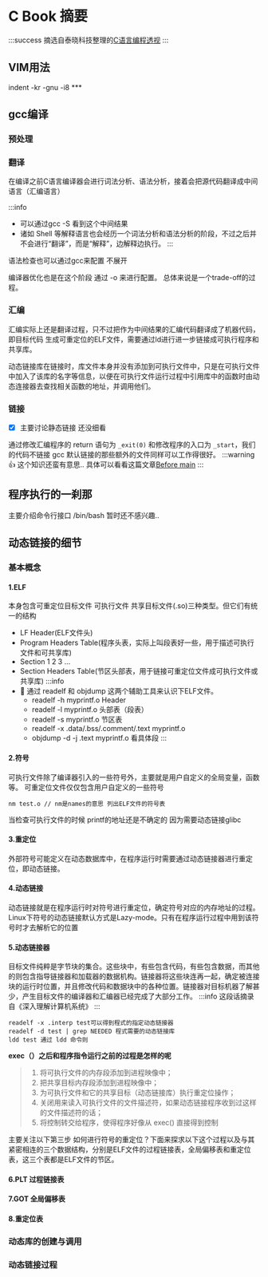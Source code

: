# C Book 摘要
:::success
摘选自泰晓科技整理的[C语言编程透视](https://tinylab.gitbooks.io/cbook/content/)
:::

## VIM用法
indent -kr -gnu -i8 ***

## gcc编译
### 预处理

### 翻译
在编译之前C语言编译器会进行词法分析、语法分析，接着会把源代码翻译成中间语言（汇编语言）
    
:::info
- 可以通过gcc -S 看到这个中间结果
- 诸如 Shell 等解释语言也会经历一个词法分析和语法分析的阶段，不过之后并不会进行“翻译”，而是“解释”，边解释边执行。
:::

语法检查也可以通过gcc来配置 不展开

编译器优化也是在这个阶段 通过 -o 来进行配置。 总体来说是一个trade-off的过程。

### 汇编
汇编实际上还是翻译过程，只不过把作为中间结果的汇编代码翻译成了机器代码，即目标代码
生成可重定位的ELF文件，需要通过ld进行进一步链接成可执行程序和共享库。

动态链接库在链接时，库文件本身并没有添加到可执行文件中，只是在可执行文件中加入了该库的名字等信息，以便在可执行文件运行过程中引用库中的函数时由动态连接器去查找相关函数的地址，并调用他们。

### 链接
- [x] 主要讨论静态链接 还没细看

通过修改汇编程序的 return 语句为 `_exit(0)` 和修改程序的入口为 `_start`，我们的代码不链接 gcc 默认链接的那些额外的文件同样可以工作得很好。
:::warning
 :+1:  这个知识还蛮有意思.. 具体可以看看这篇文章[Before main](http://linux.kutx.cn/linux/linux457.htm)
:::

## 程序执行的一刹那
主要介绍命令行接口 /bin/bash
暂时还不感兴趣..

## 动态链接的细节
### 基本概念
#### 1.ELF 
本身包含可重定位目标文件 可执行文件 共享目标文件(.so)三种类型。但它们有统一的结构
- LF Header(ELF文件头)
- Program Headers Table(程序头表，实际上叫段表好一些，用于描述可执行文件和可共享库)
- Section 1 2 3 ...
- Section Headers Table(节区头部表，用于链接可重定位文件成可执行文件或共享库)
:::info 
 - :cake: 通过 readelf 和 objdump 这两个辅助工具来认识下ELF文件。
    - readelf -h myprintf.o  Header 
    - readelf -l myprintf.o  头部表（段表）
    - readelf -s myprintf.o  节区表
    - readelf -x .data/.bss/.comment/.text myprintf.o
    - objdump -d -j .text myprintf.o  看具体段
:::
#### 2.符号
可执行文件除了编译器引入的一些符号外，主要就是用户自定义的全局变量，函数等。
可重定位文件仅仅包含用户自定义的一些符号

`nm test.o // nm是names的意思 列出ELF文件的符号表`

当检查可执行文件的时候 printf的地址还是不确定的 因为需要动态链接glibc

#### 3.重定位 
外部符号可能定义在动态数据库中，在程序运行时需要通过动态链接器进行重定位，即动态链接。


#### 4.动态链接
动态链接就是在程序运行时对符号进行重定位，确定符号对应的内存地址的过程。
Linux下符号的动态链接默认方式是Lazy-mode。只有在程序运行过程中用到该符号时才去解析它的位置

#### 5.动态链接器
目标文件纯粹是字节块的集合。这些块中，有些包含代码，有些包含数据，而其他的则包含指导链接器和加载器的数据机构。链接器将这些块连再一起，确定被连接块的运行时位置，并且修改代码和数据块中的各种位置。链接器对目标机器了解甚少，产生目标文件的编译器和汇编器已经完成了大部分工作。
:::info
这段话摘录自《深入理解计算机系统》 
:::


```shell=
readelf -x .interp test可以得到程式的指定动态链接器
readelf -d test | grep NEEDED 程式需要的动态链接库
ldd test 通过 ldd 命令则
```
**exec（）之后和程序指令运行之前的过程是怎样的呢**
>1. 将可执行文件的内存段添加到进程映像中；
>2. 把共享目标内存段添加到进程映像中；
>3. 为可执行文件和它的共享目标（动态链接库）执行重定位操作；
>4. 关闭用来读入可执行文件的文件描述符，如果动态链接程序收到过这样的文件描述符的话；
>5. 将控制转交给程序，使得程序好像从 exec() 直接得到控制

主要关注以下第三步 如何进行符号的重定位？下面来探求以下这个过程以及与其紧密相连的三个数据结构，分别是ELF文件的过程链接表，全局偏移表和重定位表，这三个表都是ELF文件的节区。

#### 6.PLT 过程链接表
#### 7.GOT 全局偏移表
#### 8.重定位表





### 动态库的创建与调用
### 动态链接过程